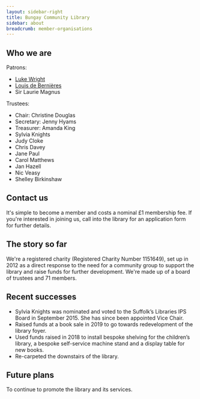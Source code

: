```yaml
---
layout: sidebar-right
title: Bungay Community Library
sidebar: about
breadcrumb: member-organisations
---
```

## Who we are

Patrons:

* [Luke Wright](http://www.lukewright.co.uk/)
* [Louis de Bernières](http://www.louisdebernieres.co.uk/)
* Sir Laurie Magnus

Trustees:

* Chair: Christine Douglas
* Secretary: Jenny Hyams
* Treasurer: Amanda King
* Sylvia Knights
* Judy Cloke
* Chris Davey
* Jane Paul
* Carol Matthews
* Jan Hazell
* Nic Veasy
* Shelley Birkinshaw

## Contact us

It's simple to become a member and costs a nominal £1 membership fee. If you're interested in joining us, call into the library for an application form for further details.

## The story so far

We're a registered charity (Registered Charity Number 1151649), set up in 2012 as a direct response to the need for a community group to support the library and raise funds for further development. We're made up of a board of trustees and 71 members.

## Recent successes

* Sylvia Knights was nominated and voted to the Suffolk’s Libraries IPS Board in September 2015. She has since been appointed Vice Chair.
* Raised funds at a book sale in 2019 to go towards redevelopment of the library foyer.
* Used funds raised in 2018 to install bespoke shelving for the children’s library, a bespoke self-service machine stand and a display table for new books.
* Re-carpeted the downstairs of the library.

## Future plans

To continue to promote the library and its services.
